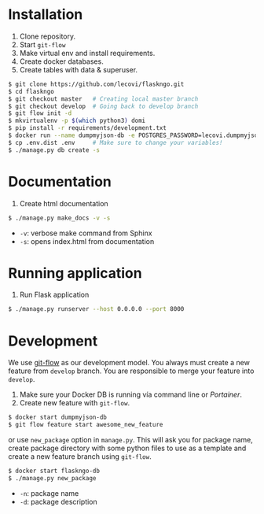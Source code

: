 # Installation

1. Clone repository.
2. Start `git-flow`
2. Make virtual env and install requirements.
3. Create docker databases.
4. Create tables with data & superuser.

```bash
$ git clone https://github.com/lecovi/flaskngo.git
$ cd flaskngo
$ git checkout master   # Creating local master branch
$ git checkout develop  # Going back to develop branch
$ git flow init -d
$ mkvirtualenv -p $(which python3) domi
$ pip install -r requirements/development.txt
$ docker run --name dumpmyjson-db -e POSTGRES_PASSWORD=lecovi.dumpmyjson -e POSTGRES_USER=lecovi -e POSTGRES_DB=dumpmyjson -p 5432:5432 -d postgres
$ cp .env.dist .env     # Make sure to change your variables!
$ ./manage.py db create -s
```

# Documentation

1. Create html documentation

```bash
$ ./manage.py make_docs -v -s
```
 * `-v`: verbose make command from Sphinx
 * `-s`: opens index.html from documentation

# Running application

1. Run Flask application

```bash
$ ./manage.py runserver --host 0.0.0.0 --port 8000
```

# Development

We use [git-flow](http://nvie.com/posts/a-successful-git-branching-model/) 
as our development model. You always must create a new feature from 
`develop` branch. You are responsible to merge your feature into 
`develop`. 
 
1. Make sure your Docker DB is running vía command line or *Portainer*.
2. Create new feature with `git-flow`.
 
```bash
$ docker start dumpmyjson-db
$ git flow feature start awesome_new_feature
```

or use `new_package` option in `manage.py`. This will ask you for package
name, create package directory with some python files to use as a template
and create a new feature branch using `git-flow`.

```bash
$ docker start flaskngo-db
$ ./manage.py new_package
```
 * `-n`: package name
 * `-d`: package description
